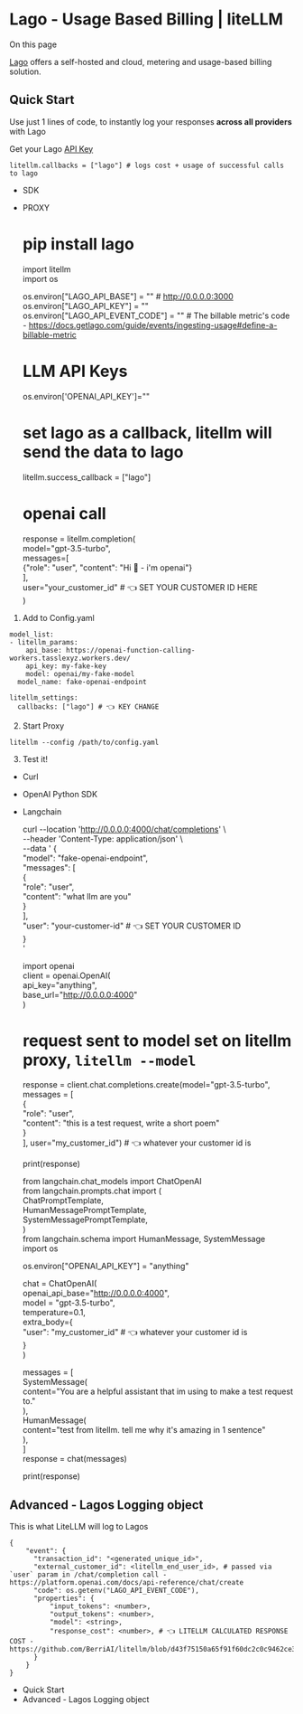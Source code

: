 # Lago - Usage Based Billing | liteLLM

On this page

[Lago](https://www.getlago.com/) offers a self-hosted and cloud, metering and usage-based billing solution.

## Quick Start​

Use just 1 lines of code, to instantly log your responses **across all providers** with Lago

Get your Lago [API Key](https://docs.getlago.com/guide/self-hosted/docker#find-your-api-key)
    
    
    litellm.callbacks = ["lago"] # logs cost + usage of successful calls to lago  
    

  * SDK
  * PROXY

    
    
    # pip install lago   
    import litellm  
    import os  
      
    os.environ["LAGO_API_BASE"] = "" # http://0.0.0.0:3000  
    os.environ["LAGO_API_KEY"] = ""  
    os.environ["LAGO_API_EVENT_CODE"] = "" # The billable metric's code - https://docs.getlago.com/guide/events/ingesting-usage#define-a-billable-metric  
      
    # LLM API Keys  
    os.environ['OPENAI_API_KEY']=""  
      
    # set lago as a callback, litellm will send the data to lago  
    litellm.success_callback = ["lago"]   
       
    # openai call  
    response = litellm.completion(  
      model="gpt-3.5-turbo",  
      messages=[  
        {"role": "user", "content": "Hi 👋 - i'm openai"}  
      ],  
      user="your_customer_id" # 👈 SET YOUR CUSTOMER ID HERE  
    )  
    

  1. Add to Config.yaml

    
    
    model_list:  
    - litellm_params:  
        api_base: https://openai-function-calling-workers.tasslexyz.workers.dev/  
        api_key: my-fake-key  
        model: openai/my-fake-model  
      model_name: fake-openai-endpoint  
      
    litellm_settings:  
      callbacks: ["lago"] # 👈 KEY CHANGE  
    

  2. Start Proxy

    
    
    litellm --config /path/to/config.yaml  
    

  3. Test it!

  * Curl
  * OpenAI Python SDK
  * Langchain

    
    
    curl --location 'http://0.0.0.0:4000/chat/completions' \  
    --header 'Content-Type: application/json' \  
    --data ' {  
          "model": "fake-openai-endpoint",  
          "messages": [  
            {  
              "role": "user",  
              "content": "what llm are you"  
            }  
          ],  
          "user": "your-customer-id" # 👈 SET YOUR CUSTOMER ID  
        }  
    '  
    
    
    
    import openai  
    client = openai.OpenAI(  
        api_key="anything",  
        base_url="http://0.0.0.0:4000"  
    )  
      
    # request sent to model set on litellm proxy, `litellm --model`  
    response = client.chat.completions.create(model="gpt-3.5-turbo", messages = [  
        {  
            "role": "user",  
            "content": "this is a test request, write a short poem"  
        }  
    ], user="my_customer_id") # 👈 whatever your customer id is  
      
    print(response)  
    
    
    
    from langchain.chat_models import ChatOpenAI  
    from langchain.prompts.chat import (  
        ChatPromptTemplate,  
        HumanMessagePromptTemplate,  
        SystemMessagePromptTemplate,  
    )  
    from langchain.schema import HumanMessage, SystemMessage  
    import os   
      
    os.environ["OPENAI_API_KEY"] = "anything"  
      
    chat = ChatOpenAI(  
        openai_api_base="http://0.0.0.0:4000",  
        model = "gpt-3.5-turbo",  
        temperature=0.1,  
        extra_body={  
            "user": "my_customer_id"  # 👈 whatever your customer id is  
        }  
    )  
      
    messages = [  
        SystemMessage(  
            content="You are a helpful assistant that im using to make a test request to."  
        ),  
        HumanMessage(  
            content="test from litellm. tell me why it's amazing in 1 sentence"  
        ),  
    ]  
    response = chat(messages)  
      
    print(response)  
    

## Advanced - Lagos Logging object​

This is what LiteLLM will log to Lagos
    
    
    {  
        "event": {  
          "transaction_id": "<generated_unique_id>",  
          "external_customer_id": <litellm_end_user_id>, # passed via `user` param in /chat/completion call - https://platform.openai.com/docs/api-reference/chat/create  
          "code": os.getenv("LAGO_API_EVENT_CODE"),   
          "properties": {  
              "input_tokens": <number>,  
              "output_tokens": <number>,  
              "model": <string>,  
              "response_cost": <number>, # 👈 LITELLM CALCULATED RESPONSE COST - https://github.com/BerriAI/litellm/blob/d43f75150a65f91f60dc2c0c9462ce3ffc713c1f/litellm/utils.py#L1473  
          }  
        }  
    }  
    

  * Quick Start
  * Advanced - Lagos Logging object